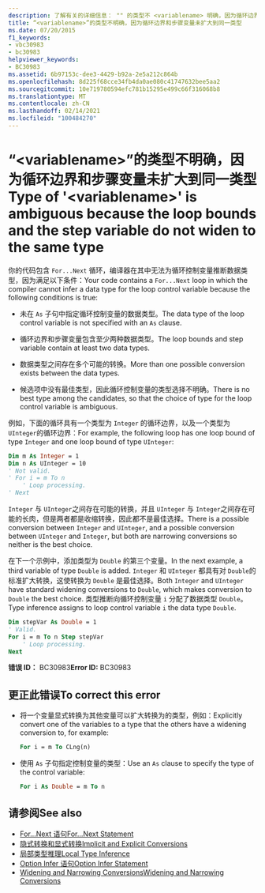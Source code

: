 ```yaml
---
description: 了解有关的详细信息： "" 的类型不 <variablename> 明确，因为循环边界和步骤变量未扩大到同一类型
title: “<variablename>”的类型不明确，因为循环边界和步骤变量未扩大到同一类型
ms.date: 07/20/2015
f1_keywords:
- vbc30983
- bc30983
helpviewer_keywords:
- BC30983
ms.assetid: 6b97153c-dee3-4429-b92a-2e5a212c864b
ms.openlocfilehash: 8d225f68cce34fb4da0ae080c41747632bee5aa2
ms.sourcegitcommit: 10e719780594efc781b15295e499c66f316068b8
ms.translationtype: MT
ms.contentlocale: zh-CN
ms.lasthandoff: 02/14/2021
ms.locfileid: "100484270"
---
```

# <a name="type-of-variablename-is-ambiguous-because-the-loop-bounds-and-the-step-variable-do-not-widen-to-the-same-type"></a><span data-ttu-id="85aff-103">“\<variablename>”的类型不明确，因为循环边界和步骤变量未扩大到同一类型</span><span class="sxs-lookup"><span data-stu-id="85aff-103">Type of '\<variablename>' is ambiguous because the loop bounds and the step variable do not widen to the same type</span></span>

<span data-ttu-id="85aff-104">你的代码包含 `For...Next` 循环，编译器在其中无法为循环控制变量推断数据类型，因为满足以下条件：</span><span class="sxs-lookup"><span data-stu-id="85aff-104">Your code contains a `For...Next` loop in which the compiler cannot infer a data type for the loop control variable because the following conditions is true:</span></span>  
  
- <span data-ttu-id="85aff-105">未在 `As` 子句中指定循环控制变量的数据类型。</span><span class="sxs-lookup"><span data-stu-id="85aff-105">The data type of the loop control variable is not specified with an `As` clause.</span></span>  
  
- <span data-ttu-id="85aff-106">循环边界和步骤变量包含至少两种数据类型。</span><span class="sxs-lookup"><span data-stu-id="85aff-106">The loop bounds and step variable contain at least two data types.</span></span>  
  
- <span data-ttu-id="85aff-107">数据类型之间存在多个可能的转换。</span><span class="sxs-lookup"><span data-stu-id="85aff-107">More than one possible conversion exists between the data types.</span></span>  
  
- <span data-ttu-id="85aff-108">候选项中没有最佳类型，因此循环控制变量的类型选择不明确。</span><span class="sxs-lookup"><span data-stu-id="85aff-108">There is no best type among the candidates, so that the choice of type for the loop control variable is ambiguous.</span></span>  
  
 <span data-ttu-id="85aff-109">例如，下面的循环具有一个类型为 `Integer` 的循环边界，以及一个类型为 `UInteger`的循环边界：</span><span class="sxs-lookup"><span data-stu-id="85aff-109">For example, the following loop has one loop bound of type `Integer` and one loop bound of type `UInteger`:</span></span>  
  
```vb  
Dim m As Integer = 1  
Dim n As UInteger = 10  
' Not valid.  
' For i = m To n  
    ' Loop processing.  
' Next  
```  
  
 <span data-ttu-id="85aff-110">`Integer` 与 `UInteger`之间存在可能的转换，并且 `UInteger` 与 `Integer`之间存在可能的长肉，但是两者都是收缩转换，因此都不是最佳选择。</span><span class="sxs-lookup"><span data-stu-id="85aff-110">There is a possible conversion between `Integer` and `UInteger`, and a possible conversion between `UInteger` and `Integer`, but both are narrowing conversions so neither is the best choice.</span></span>  
  
 <span data-ttu-id="85aff-111">在下一个示例中，添加类型为 `Double` 的第三个变量。</span><span class="sxs-lookup"><span data-stu-id="85aff-111">In the next example, a third variable of type `Double` is added.</span></span> <span data-ttu-id="85aff-112">`Integer` 和 `UInteger` 都具有对 `Double`的标准扩大转换，这使转换为 `Double` 是最佳选择。</span><span class="sxs-lookup"><span data-stu-id="85aff-112">Both `Integer` and `UInteger` have standard widening conversions to `Double`, which makes conversion to `Double` the best choice.</span></span> <span data-ttu-id="85aff-113">类型推断向循环控制变量 `i` 分配了数据类型 `Double`。</span><span class="sxs-lookup"><span data-stu-id="85aff-113">Type inference assigns to loop control variable `i` the data type `Double`.</span></span>  
  
```vb  
Dim stepVar As Double = 1  
' Valid.  
For i = m To n Step stepVar  
    ' Loop processing.  
Next  
```  
  
 <span data-ttu-id="85aff-114">**错误 ID：** BC30983</span><span class="sxs-lookup"><span data-stu-id="85aff-114">**Error ID:** BC30983</span></span>  
  
## <a name="to-correct-this-error"></a><span data-ttu-id="85aff-115">更正此错误</span><span class="sxs-lookup"><span data-stu-id="85aff-115">To correct this error</span></span>  
  
- <span data-ttu-id="85aff-116">将一个变量显式转换为其他变量可以扩大转换为的类型，例如：</span><span class="sxs-lookup"><span data-stu-id="85aff-116">Explicitly convert one of the variables to a type that the others have a widening conversion to, for example:</span></span>  
  
    ```vb  
    For i = m To CLng(n)  
    ```  
  
- <span data-ttu-id="85aff-117">使用 `As` 子句指定控制变量的类型：</span><span class="sxs-lookup"><span data-stu-id="85aff-117">Use an `As` clause to specify the type of the control variable:</span></span>  
  
    ```vb  
    For i As Double = m To n
    ```  
  
## <a name="see-also"></a><span data-ttu-id="85aff-118">请参阅</span><span class="sxs-lookup"><span data-stu-id="85aff-118">See also</span></span>

- [<span data-ttu-id="85aff-119">For...Next 语句</span><span class="sxs-lookup"><span data-stu-id="85aff-119">For...Next Statement</span></span>](../language-reference/statements/for-next-statement.md)
- [<span data-ttu-id="85aff-120">隐式转换和显式转换</span><span class="sxs-lookup"><span data-stu-id="85aff-120">Implicit and Explicit Conversions</span></span>](../programming-guide/language-features/data-types/implicit-and-explicit-conversions.md)
- [<span data-ttu-id="85aff-121">局部类型推理</span><span class="sxs-lookup"><span data-stu-id="85aff-121">Local Type Inference</span></span>](../programming-guide/language-features/variables/local-type-inference.md)
- [<span data-ttu-id="85aff-122">Option Infer 语句</span><span class="sxs-lookup"><span data-stu-id="85aff-122">Option Infer Statement</span></span>](../language-reference/statements/option-infer-statement.md)
- [<span data-ttu-id="85aff-123">Widening and Narrowing Conversions</span><span class="sxs-lookup"><span data-stu-id="85aff-123">Widening and Narrowing Conversions</span></span>](../programming-guide/language-features/data-types/widening-and-narrowing-conversions.md)
